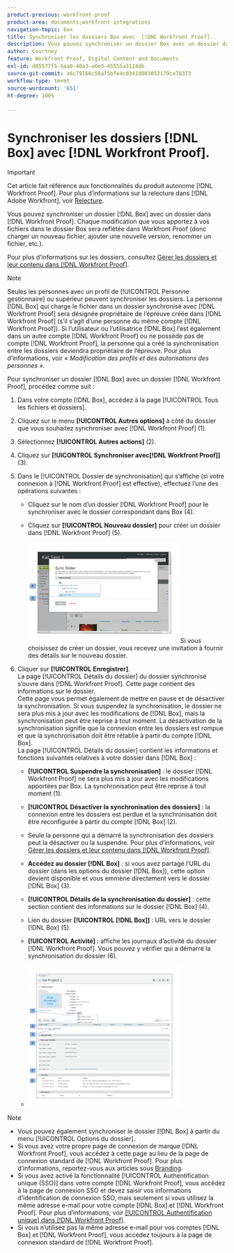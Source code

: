 ```yaml
---
product-previous: workfront-proof
product-area: documents;workfront-integrations
navigation-topic: box
title: Synchroniser les dossiers Box avec  [!DNL Workfront Proof].
description: Vous pouvez synchroniser un dossier Box avec un dossier dans Workfront Proof. Chaque modification que vous apportez à vos fichiers dans le dossier Box sera reflétée dans Workfront Proof (donc charger un nouveau fichier, ajouter une nouvelle version, renommer un fichier, etc.).
author: Courtney
feature: Workfront Proof, Digital Content and Documents
exl-id: d85577f5-6aa0-40a3-a6e3-45555a3124db
source-git-commit: a6c79166c50af5bfe4c0341d003052179ce78373
workflow-type: tm+mt
source-wordcount: '651'
ht-degree: 100%

---
```


# Synchroniser les dossiers [!DNL Box] avec [!DNL Workfront Proof].

>[!IMPORTANT]
>
>Cet article fait référence aux fonctionnalités du produit autonome [!DNL Workfront Proof]. Pour plus d’informations sur la relecture dans [!DNL Adobe Workfront], voir [Relecture](../../../review-and-approve-work/proofing/proofing.md).

Vous pouvez synchroniser un dossier [!DNL Box] avec un dossier dans [!DNL Workfront Proof]. Chaque modification que vous apportez à vos fichiers dans le dossier Box sera reflétée dans Workfront Proof (donc charger un nouveau fichier, ajouter une nouvelle version, renommer un fichier, etc.).

Pour plus d’informations sur les dossiers, consultez [Gérer les dossiers et leur contenu dans  [!DNL Workfront Proof]](../../../workfront-proof/wp-work-proofsfiles/organize-your-work/manage-folders-and-contents.md).

>[!NOTE]
>
>Seules les personnes avec un profil de [!UICONTROL Personne gestionnaire] ou supérieur peuvent synchroniser les dossiers. La personne [!DNL Box] qui charge le fichier dans un dossier synchronisé avec [!DNL Workfront Proof] sera désignée propriétaire de l’épreuve créée dans [!DNL Workfront Proof] (s’il s’agit d’une personne du même compte [!DNL Workfront Proof]). Si l’utilisateur ou l’utilisatrice [!DNL Box] l’est également dans un autre compte [!DNL Workfront Proof] ou ne possède pas de compte [!DNL Workfront Proof], la personne qui a créé la synchronisation entre les dossiers deviendra propriétaire de l’épreuve. Pour plus d’informations, voir *« Modification des profils et des autorisations des personnes »*.

Pour synchroniser un dossier [!DNL Box] avec un dossier [!DNL Workfront Proof], procédez comme suit :

1. Dans votre compte [!DNL Box], accédez à la page [!UICONTROL Tous les fichiers et dossiers].
1. Cliquez sur le menu **[!UICONTROL Autres options]** à côté du dossier que vous souhaitez synchroniser avec [!DNL Workfront Proof] (1).
1. Sélectionnez **[!UICONTROL Autres actions]** (2).
1. Cliquez sur **[!UICONTROL Synchroniser avec[!DNL Workfront Proof]]** (3).
1. Dans le [!UICONTROL Dossier de synchronisation] qui s’affiche (si votre connexion à [!DNL Workfront Proof] est effective), effectuez l’une des opérations suivantes :

   * Cliquez sur le nom d’un dossier [!DNL Workfront Proof] pour le synchroniser avec le dossier correspondant dans Box (4).
   * Cliquez sur **[!UICONTROL Nouveau dossier]** pour créer un dossier dans [!DNL Workfront Proof] (5).

     ![folder_sync_2.jpg](assets/folder-sync-2-350x231.jpg)Si vous choisissez de créer un dossier, vous recevez une invitation à fournir des détails sur le nouveau dossier.

1. Cliquer sur **[!UICONTROL Enregistrer]**.\
   La page [!UICONTROL Détails du dossier] du dossier synchronisé s’ouvre dans [!DNL Workfront Proof]. Cette page contient des informations sur le dossier.\
   Cette page vous permet également de mettre en pause et de désactiver la synchronisation. Si vous suspendez la synchronisation, le dossier ne sera plus mis à jour avec les modifications de [!DNL Box], mais la synchronisation peut être reprise à tout moment. La désactivation de la synchronisation signifie que la connexion entre les dossiers est rompue et que la synchronisation doit être rétablie à partir du compte [!DNL Box].\
   La page [!UICONTROL Détails du dossier] contient les informations et fonctions suivantes relatives à votre dossier dans [!DNL Box] :

   * **[!UICONTROL Suspendre la synchronisation]** : le dossier [!DNL Workfront Proof] ne sera plus mis à jour avec les modifications apportées par Box. La synchronisation peut être reprise à tout moment (1).
   * **[!UICONTROL Désactiver la synchronisation des dossiers]** : la connexion entre les dossiers est perdue et la synchronisation doit être reconfigurée à partir du compte [!DNL Box] (2).

   * Seule la personne qui a démarré la synchronisation des dossiers peut la désactiver ou la suspendre. Pour plus d’informations, voir [Gérer les dossiers et leur contenu dans  [!DNL Workfront Proof]](../../../workfront-proof/wp-work-proofsfiles/organize-your-work/manage-folders-and-contents.md).
   * **Accédez au dossier [!DNL Box]** : si vous avez partagé l’URL du dossier (dans les options du dossier [!DNL Box]), cette option devient disponible et vous emmène directement vers le dossier [!DNL Box] (3).
   * **[!UICONTROL Détails de la synchronisation du dossier]** : cette section contient des informations sur le dossier [!DNL Box] (4).
   * Lien du dossier **[!UICONTROL [!DNL Box]]** : URL vers le dossier [!DNL Box] (5).
   * **[!UICONTROL Activité] :** affiche les journaux d’activité du dossier [!DNL Workfront Proof]. Vous pouvez y vérifier qui a démarré la synchronisation du dossier (6).
   * ![folder_details__1_.jpg](assets/folder-details--1--350x324.jpg)

>[!NOTE]
>
>* Vous pouvez également synchroniser le dossier [!DNL Box] à partir du menu [!UICONTROL Options du dossier].
>* Si vous avez votre propre page de connexion de marque [!DNL Workfront Proof], vous accédez à cette page au lieu de la page de connexion standard de [!DNL Workfront Proof]. Pour plus d’informations, reportez-vous aux articles sous [Branding](https://support.workfront.com/hc/en-us/sections/115000921208-Branding).
>* Si vous avez activé la fonctionnalité [!UICONTROL Authentification unique (SSO)] dans votre compte [!DNL Workfront Proof], vous accédez à la page de connexion SSO et devez saisir vos informations d’identification de connexion SSO, mais seulement si vous utilisez la même adresse e-mail pour votre compte [!DNL Box] et [!DNL Workfront Proof]. Pour plus d’informations, voir [[!UICONTROL Authentification unique] dans  [!DNL Workfront Proof]](../../../workfront-proof/wp-acct-admin/managing-security/single-sign-on-overview.md).
>* Si vous n’utilisez pas la même adresse e-mail pour vos comptes [!DNL Box] et [!DNL Workfront Proof], vous accédez toujours à la page de connexion standard de [!DNL Workfront Proof].
>


